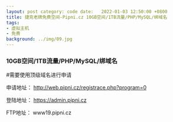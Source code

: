 ```yaml
---
layout: post category: code date:   2022-01-03 12:50:00 +0800
title: 捷克老牌免费空间-Pipni.cz 10GB空间/1TB流量/PHP/MySQL/绑域名
tags:
- 虚拟主机
- 免费
background: ../img/09.jpg
---
```


### 10GB空间/1TB流量/PHP/MySQL/绑域名

#需要使用顶级域名进行申请

申请地址：
http://web.pipni.cz/registrace.php?program=0

登陆地址：
https://admin.pipni.cz

FTP地址：
www19.pipni.cz